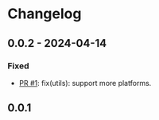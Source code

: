 # Changelog

## 0.0.2 - 2024-04-14

### Fixed

* [PR #1](https://github.com/MaxXSoft/fst-tools/pull/1): fix(utils): support more platforms.

## 0.0.1
